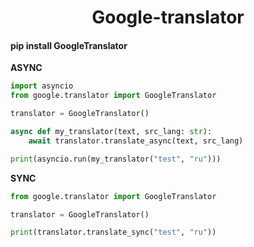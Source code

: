 <h1 align="center">Google-translator</h1>

#### pip install GoogleTranslator



**ASYNC**


```python
import asyncio
from google.translator import GoogleTranslator

translator = GoogleTranslator()

async def my_translator(text, src_lang: str):
    await translator.translate_async(text, src_lang)

print(asyncio.run(my_translator("test", "ru")))
```


**SYNC**

```python
from google.translator import GoogleTranslator

translator = GoogleTranslator()

print(translator.translate_sync("test", "ru"))
```
